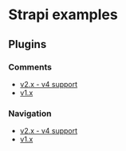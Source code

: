 # Strapi examples

## Plugins

### Comments
- [v2.x - v4 support](/strapi-v4-plugin-comments)
- [v1.x](/strapi-plugin-comments)

### Navigation
- [v2.x - v4 support](/strapi-v4-plugin-navigation)
- [v1.x](/strapi-plugin-navigation)
